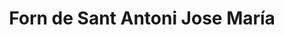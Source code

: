 ---
title: "Forn de Sant Antoni Jose María"
url: /benicassim/forn-de-sant-antoni-jose-maria/
shop: Bäckerei
---